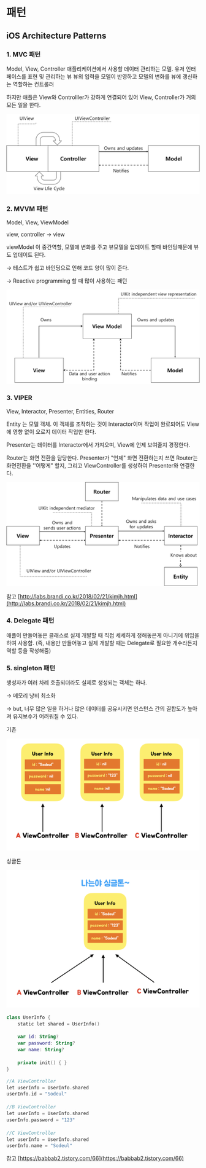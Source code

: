 # 패턴

## iOS Architecture Patterns

### 1. MVC 패턴

Model, View, Controller 
애플리케이션에서 사용할 데이터 관리하는 모델.
유저 인터페이스를 표현 및 관리하는 뷰
뷰의 입력을 모델이 반영하고 모델의 변화를 뷰에 갱신하는 역할하는 컨트롤러

하지만 애플은 View와 Controlller가 강하게 연결되어 있어 View, Controller가 거의 모든 일을 한다.

![%E1%84%91%E1%85%A2%E1%84%90%E1%85%A5%E1%86%AB%20ca93576fbd484703accc04d8ab8e021d/Untitled.png](%E1%84%91%E1%85%A2%E1%84%90%E1%85%A5%E1%86%AB%20ca93576fbd484703accc04d8ab8e021d/Untitled.png)

### 2. MVVM 패턴

Model, View, ViewModel

view, controller → view

viewModel 이 중간역할, 모델에 변화를 주고 뷰모델을 업데이트 할때 바인딩때문에 뷰도 업데이트 된다.

→ 테스트가 쉽고 바인딩으로 인해 코드 양이 많이 준다.

→ Reactive programming 할 때 많이 사용하는 패턴

![%E1%84%91%E1%85%A2%E1%84%90%E1%85%A5%E1%86%AB%20ca93576fbd484703accc04d8ab8e021d/Untitled%201.png](%E1%84%91%E1%85%A2%E1%84%90%E1%85%A5%E1%86%AB%20ca93576fbd484703accc04d8ab8e021d/Untitled%201.png)

### 3. VIPER

View, Interactor, Presenter, Entities, Router

Entity 는 모델 객체. 이 객체를 조작하는 것이 Interactor이며 작업이 완료되어도 View에 영향 없이 오로지 데이터 작업만 한다.

Presenter는 데이터를 Interactor에서 가져오며, View에 언제 보여줄지 경정한다.

Router는 화면 전환을 담당한다.
Presenter가 "언제" 화면 전환하는지 쓰면 Router는 화면전환을 ''어떻게" 할지, 그리고 ViewController를 생성하여 Presenter와 연결한다.

![%E1%84%91%E1%85%A2%E1%84%90%E1%85%A5%E1%86%AB%20ca93576fbd484703accc04d8ab8e021d/Untitled%202.png](%E1%84%91%E1%85%A2%E1%84%90%E1%85%A5%E1%86%AB%20ca93576fbd484703accc04d8ab8e021d/Untitled%202.png)

참고 [http://labs.brandi.co.kr/2018/02/21/kimjh.html](http://labs.brandi.co.kr/2018/02/21/kimjh.html)

### 4. Delegate 패턴

애플이 만들어놓은 클래스로 실제 개발할 때 직접 세세하게 정해놓은게 아니기에 위임을 하여 사용함. (즉, 내용만 만들어놓고 실제 개발할 때는 Delegate로 필요한 개수라든지 역할 등을 작성해줌)

### 5. singleton 패턴

생성자가 여러 차례 호출되더라도 실제로 생성되는 객체는 하나.

→ 메모리 낭비 최소화

→ but, 너무 많은 일을 하거나 많은 데이터를 공유시키면 인스턴스 간의 결합도가 높아져 유지보수가 어려워질 수 있다.

기존

![%E1%84%91%E1%85%A2%E1%84%90%E1%85%A5%E1%86%AB%20ca93576fbd484703accc04d8ab8e021d/Untitled%203.png](%E1%84%91%E1%85%A2%E1%84%90%E1%85%A5%E1%86%AB%20ca93576fbd484703accc04d8ab8e021d/Untitled%203.png)

싱글톤

![%E1%84%91%E1%85%A2%E1%84%90%E1%85%A5%E1%86%AB%20ca93576fbd484703accc04d8ab8e021d/Untitled%204.png](%E1%84%91%E1%85%A2%E1%84%90%E1%85%A5%E1%86%AB%20ca93576fbd484703accc04d8ab8e021d/Untitled%204.png)

```kotlin
class UserInfo {
    static let shared = UserInfo()

    var id: String?
    var password: String?
    var name: String?

    private init() { }
}
```

```kotlin
//A ViewController
let userInfo = UserInfo.shared
userInfo.id = "Sodeul"

//B ViewController
let userInfo = UserInfo.shared
userInfo.password = "123"

//C ViewController
let userInfo = UserInfo.shared
userInfo.name = "Sodeul"
```

참고 [https://babbab2.tistory.com/66](https://babbab2.tistory.com/66)